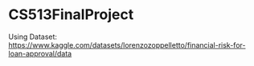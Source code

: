 # CS513FinalProject

Using Dataset: https://www.kaggle.com/datasets/lorenzozoppelletto/financial-risk-for-loan-approval/data

